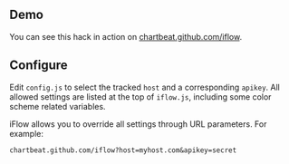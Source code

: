 Demo
----

You can see this hack in action on [chartbeat.github.com/iflow](http://chartbeat.github.com/iflow).

Configure
---------

Edit `config.js` to select the tracked `host` and a corresponding `apikey`. 
All allowed settings are listed at the top of `iflow.js`, including some color scheme related variables.

iFlow allows you to override all settings through URL parameters. For example:

	chartbeat.github.com/iflow?host=myhost.com&apikey=secret